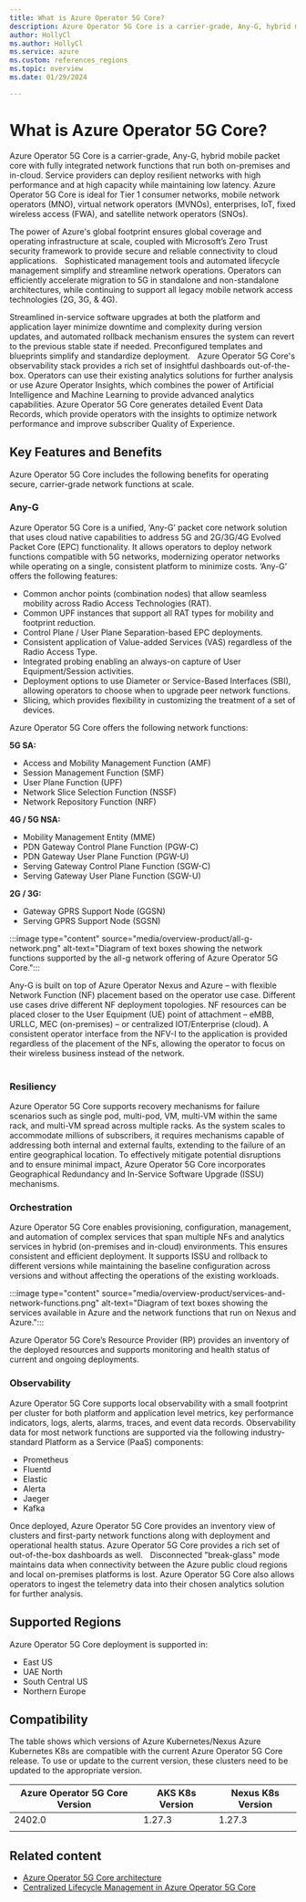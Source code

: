 ```yaml
---
title: What is Azure Operator 5G Core?
description: Azure Operator 5G Core is a carrier-grade, Any-G, hybrid mobile packet core with fully integrated network functions that run both on-premises and in-cloud.
author: HollyCl
ms.author: HollyCl
ms.service: azure
ms.custom: references_regions 
ms.topic: overview 
ms.date: 01/29/2024

---
```


# What is Azure Operator 5G Core? 

Azure Operator 5G Core is a carrier-grade, Any-G, hybrid mobile packet core with fully integrated network functions that run both on-premises and in-cloud. Service providers can deploy resilient networks with high performance and at high capacity while maintaining low latency. Azure Operator 5G Core is ideal for Tier 1 consumer networks, mobile network operators (MNO), virtual network operators (MVNOs), enterprises, IoT, fixed wireless access (FWA), and satellite network operators (SNOs). 
 
The power of Azure's global footprint ensures global coverage and operating infrastructure at scale, coupled with Microsoft’s Zero Trust security framework to provide secure and reliable connectivity to cloud applications.  
  
Sophisticated management tools and automated lifecycle management simplify and streamline network operations. Operators can efficiently accelerate migration to 5G in standalone and non-standalone architectures, while continuing to support all legacy mobile network access technologies (2G, 3G, & 4G). 
 
Streamlined in-service software upgrades at both the platform and application layer minimize downtime and complexity during version updates, and automated rollback mechanism ensures the system can revert to the previous stable state if needed. Preconfigured templates and blueprints simplify and standardize deployment.  
  
Azure Operator 5G Core's observability stack provides a rich set of insightful dashboards out-of-the-box. Operators can use their existing analytics solutions for further analysis or use Azure Operator Insights, which combines the power of Artificial Intelligence and Machine Learning to provide advanced analytics capabilities. Azure Operator 5G Core generates detailed Event Data Records, which provide operators with the insights to optimize network performance and improve subscriber Quality of Experience. 
  

## Key Features and Benefits  

Azure Operator 5G Core includes the following benefits for operating secure, carrier-grade network functions at scale.  

### Any-G 

Azure Operator 5G Core is a unified, ‘Any-G’ packet core network solution that uses cloud native capabilities to address 5G and 2G/3G/4G Evolved Packet Core (EPC) functionality. It allows operators to deploy network functions compatible with 5G networks, modernizing operator networks while operating on a single, consistent platform to minimize costs. ‘Any-G’ offers the following features:  

- Common anchor points (combination nodes) that allow seamless mobility across Radio Access Technologies (RAT).  
- Common UPF instances that support all RAT types for mobility and footprint reduction.  
- Control Plane / User Plane Separation-based EPC deployments.  
- Consistent application of Value-added Services (VAS) regardless of the Radio Access Type.  
- Integrated probing enabling an always-on capture of User Equipment/Session activities.  
- Deployment options to use Diameter or Service-Based Interfaces (SBI), allowing operators to choose when to upgrade peer network functions.  
- Slicing, which provides flexibility in customizing the treatment of a set of devices.   

Azure Operator 5G Core offers the following network functions: 

**5G SA:** 
- Access and Mobility Management Function (AMF)  
- Session Management Function (SMF)  
- User Plane Function (UPF)  
- Network Slice Selection Function (NSSF)  
- Network Repository Function (NRF)  

**4G / 5G NSA:**  
- Mobility Management Entity (MME)  
- PDN Gateway Control Plane Function (PGW-C)  
- PDN Gateway User Plane Function (PGW-U)  
- Serving Gateway Control Plane Function (SGW-C)  
- Serving Gateway User Plane Function (SGW-U)  

**2G / 3G:**  
- Gateway GPRS Support Node (GGSN)  
- Serving GPRS Support Node (SGSN)   
 
 :::image type="content" source="media/overview-product/all-g-network.png" alt-text="Diagram of text boxes showing the network functions supported by the all-g network offering of Azure Operator 5G Core.":::

Any-G is built on top of Azure Operator Nexus and Azure – with flexible Network Function (NF) placement based on the operator use case. Different use cases drive different NF deployment topologies. NF resources can be placed closer to the User Equipment (UE) point of attachment – eMBB, URLLC, MEC (on-premises) – or centralized IOT/Enterprise (cloud). A consistent operator interface from the NFV-I to the application is provided regardless of the placement of the NFs, allowing the operator to focus on their wireless business instead of the network.  
  

### Resiliency  

Azure Operator 5G Core supports recovery mechanisms for failure scenarios such as single pod, multi-pod, VM, multi-VM within the same rack, and multi-VM spread across multiple racks. As the system scales to accommodate millions of subscribers, it requires mechanisms capable of addressing both internal and external faults, extending to the failure of an entire geographical location. To effectively mitigate potential disruptions and to ensure minimal impact, Azure Operator 5G Core incorporates Geographical Redundancy and In-Service Software Upgrade (ISSU) mechanisms.  

### Orchestration

Azure Operator 5G Core enables provisioning, configuration, management, and automation of complex services that span multiple NFs and analytics services in hybrid (on-premises and in-cloud) environments. This ensures consistent and efficient deployment. It supports ISSU and rollback to different versions while maintaining the baseline configuration across versions and without affecting the operations of the existing workloads.  

:::image type="content" source="media/overview-product/services-and-network-functions.png" alt-text="Diagram of text boxes showing the services available in Azure and the network functions that run on Nexus and Azure.":::

Azure Operator 5G Core’s Resource Provider (RP) provides an inventory of the deployed resources and supports monitoring and health status of current and ongoing deployments.  

### Observability

Azure Operator 5G Core supports local observability with a small footprint per cluster for both platform and application level metrics, key performance indicators, logs, alerts, alarms, traces, and event data records. Observability data for most network functions are supported via the following industry-standard Platform as a Service (PaaS) components:   
  
- Prometheus  
- Fluentd  
- Elastic  
- Alerta  
- Jaeger  
- Kafka   


Once deployed, Azure Operator 5G Core provides an inventory view of clusters and first-party network functions along with deployment and operational health status. Azure Operator 5G Core provides a rich set of out-of-the-box dashboards as well.  
  
Disconnected "break-glass" mode maintains data when connectivity between the Azure public cloud regions and local on-premises platforms is lost. Azure Operator 5G Core also allows operators to ingest the telemetry data into their chosen analytics solution for further analysis.  

## Supported Regions

Azure Operator 5G Core deployment is supported in:

- East US
- UAE North
- South Central US
- Northern Europe

## Compatibility

The table shows which versions of Azure Kubernetes/Nexus Azure Kubernetes K8s are compatible with the current Azure Operator 5G Core release. To use or update to the current version, these clusters need to be updated to the appropriate version.


|Azure Operator 5G Core Version  |AKS K8s Version   |Nexus K8s Version  |
|---------|---------|---------|
|2402.0     |   1.27.3      |     1.27.3    |
|       |


## Related content

- [Azure Operator 5G Core architecture](overview-architecture.md)
- [Centralized Lifecycle Management in Azure Operator 5G Core](concept-centralized-lifecycle-management.md)